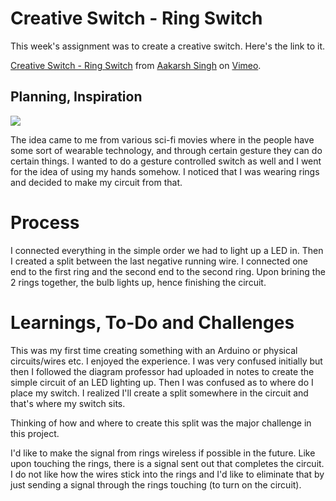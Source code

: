 # Creative Switch - Ring Switch

This week's assignment was to create a creative switch. Here's the link to it.

<p><a href="https://vimeo.com/692798200">Creative Switch - Ring Switch</a> from <a href="https://vimeo.com/user170710981">Aakarsh Singh</a> on <a href="https://vimeo.com">Vimeo</a>.</p>

## Planning, Inspiration

<img src="https://i.makeagif.com/media/7-22-2015/6514Ms.gif">

The idea came to me from various sci-fi movies where in the people have some sort of wearable technology, and through certain gesture they can do certain things.
I wanted to do a gesture controlled switch as well and I went for the idea of using my hands somehow. I noticed that I was wearing rings and decided to make
my circuit from that.

# Process

I connected everything in the simple order we had to light up a LED in. Then I created a split between the last negative running wire. I connected one end to the first
ring and the second end to the second ring. Upon brining the 2 rings together, the bulb lights up, hence finishing the circuit.

# Learnings, To-Do and Challenges

This was my first time creating something with an Arduino or physical circuits/wires etc. I enjoyed the experience. I was very confused initially but then
I followed the diagram professor had uploaded in notes to create the simple circuit of an LED lighting up. Then I was confused as to where do I place my switch.
I realized I'll create a split somewhere in the circuit and that's where my switch sits. 

Thinking of how and where to create this split was the major challenge in this project.

I'd like to make the signal from rings wireless if possible in the future. Like upon touching the rings, there is a signal sent out that completes the circuit.
I do not like how the wires stick into the rings and I'd like to eliminate that by just sending a signal through the rings touching (to turn on the circuit).
